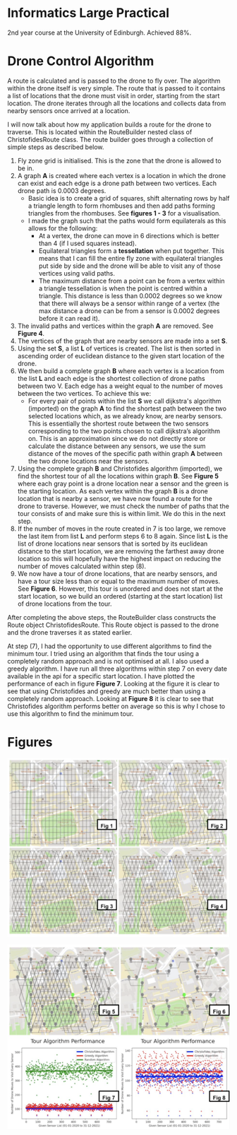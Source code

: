 # Informatics Large Practical 

2nd year course at the University of Edinburgh. Achieved 88%. 

# Drone Control Algorithm

A route is calculated and is passed to the drone to fly over. The algorithm within the drone itself is very simple. The route that is passed to it contains a list of locations that the drone must visit in order, starting from the start location. The drone iterates through all the locations and collects data from nearby sensors once arrived at a location.

I will now talk about how my application builds a route for the drone to traverse. This is located within the RouteBuilder nested class of ChristofidesRoute class. The route builder goes through a collection of simple steps as described below.

1. Fly zone grid is initialised. This is the zone that the drone is allowed to be in.
2. A graph **A** is created where each vertex is a location in which the drone can exist and each edge is a drone path between two vertices. Each drone path is 0.0003 degrees.
    - Basic idea is to create a grid of squares, shift alternating rows by half a triangle length to form rhombuses and then add paths forming triangles from the rhombuses. See **figures 1 - 3** for a visualisation.
    - I made the graph such that the paths would form equilaterals as this allows for the following:
        - At a vertex, the drone can move in 6 directions which is better than 4 (if I used squares instead).
        - Equilateral triangles form a **tessellation** when put together. This means that I can fill the entire fly zone with equilateral triangles put side by side and the drone will be able to visit any of those vertices using valid paths.
        - The maximum distance from a point can be from a vertex within a triangle tessellation is when the point is centred within a triangle. This distance is less than 0.0002 degrees so we know that there will always be a sensor within range of a vertex (the max distance a drone can be from a sensor is 0.0002 degrees before it can read it).
3. The invalid paths and vertices within the graph **A** are removed. See **Figure 4**.
4. The vertices of the graph that are nearby sensors are made into a set **S**.
5. Using the set **S**, a list **L** of vertices is created. The list is then sorted in ascending order of euclidean distance to the given start location of the drone.
6. We then build a complete graph **B** where each vertex is a location from the list **L** and each edge is the shortest collection of drone paths between two V. Each edge has a weight equal to the number of moves between the two vertices. To achieve this we:
    - For every pair of points within the list **S** we call dijkstra's algorithm (imported) on the graph **A** to find the shortest path between the two selected locations which, as we already know, are nearby sensors. This is essentially the shortest route between the two sensors corresponding to the two points chosen to call dijkstra’s algorithm on. This is an approximation since we do not directly store or calculate the distance between any sensors, we use the sum distance of the moves of the specific path within graph **A** between the two drone locations near the sensors.
7. Using the complete graph **B** and Christofides algorithm (imported), we find the shortest tour of all the locations within graph **B**. See **Figure 5** where each gray point is a drone location near a sensor and the green is the starting location. As each vertex within the graph **B** is a drone location that is nearby a sensor, we have now found a route for the drone to traverse. However, we must check the number of paths that the tour consists of and make sure this is within limit. We do this in the next step.
8. If the number of moves in the route created in 7 is too large, we remove the last item from list **L** and perform steps 6 to 8 again. Since list **L** is the list of drone locations near sensors that is sorted by its euclidean distance to the start location, we are removing the farthest away drone location so this will hopefully have the highest impact on reducing the number of moves calculated within step (8).
9. We now have a tour of drone locations, that are nearby sensors, and have a tour size less than or equal to the maximum number of moves. See **Figure 6**. However, this tour is unordered and does not start at the start location, so we build an ordered (starting at the start location) list of drone locations from the tour.

After completing the above steps, the RouteBuilder class constructs the Route object ChristofidesRoute. This Route object is passed to the drone and the drone traverses it as stated earlier.

At step (7), I had the opportunity to use different algorithms to find the minimum tour. I tried using an algorithm that finds the tour using a completely random approach and is not optimised at all. I also used a greedy algorithm. I have run all three algorithms within step 7 on every date available in the api for a specific start location. I have plotted the performance of each in figure **Figure 7**. Looking at the figure it is clear to see that using Christofides and greedy are much better than using a completely random approach. Looking at **Figure 8** it is clear to see that Christofides algorithm performs better on average so this is why I chose to use this algorithm to find the minimum tour.

# Figures

![Alt text](https://github.com/danjwilks/ilp/blob/1f3d53194af8be6fb8bd1778b73fb2f557d20c33/Screenshot%202021-03-05%20at%2020.34.38.png "Title")

![Alt text](https://github.com/danjwilks/ilp/blob/1f3d53194af8be6fb8bd1778b73fb2f557d20c33/Screenshot%202021-03-05%20at%2020.35.03.png "Title")
